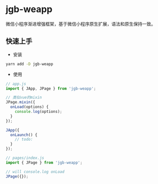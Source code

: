 # jgb-weapp

微信小程序渐进增强框架，基于微信小程序原生扩展，语法和原生保持一致。

## 快速上手

- 安装

```sh
yarn add -D jgb-weapp
```

- 使用

```js
// app.js
import { JApp, JPage } from 'jgb-weapp';

// 类似vue的mixin
JPage.mixin({
  onLoad(options) {
    console.log(options);
  }
});

JApp({
  onLaunch() {
    // todo:
  }
});
```

```js
// pages/index.js
import { JPage } from 'jgb-weapp';

// will console.log onLoad
JPage({});
```
